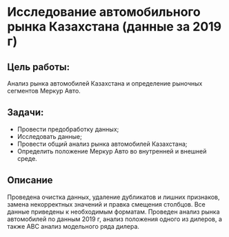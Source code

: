 # Исследование автомобильного рынка Казахстана (данные за 2019 г)
## Цель работы: 
Анализ рынка автомобилей Казахстана и определение рыночных сегментов Меркур Авто.

## Задачи:

- Провести предобработку данных;
- Исследовать данные;
- Провести общий анализ рынка автомобилей Казахстана;
- Определить положение Меркур Авто во внутренней и внешней среде.

## Описание
Проведена очистка данных, удаление дубликатов и лишних признаков, замена некорректных значений и правка смещения столбцов. Все данные приведены к необходимым форматам. Проведен анализ рынка автомобилей по данным 2019 г, анализ положения одного из дилеров, а также ABC анализ модельного ряда дилера.
